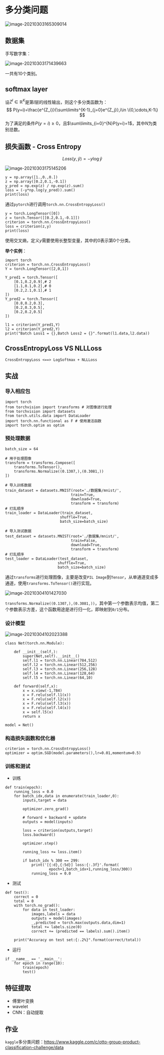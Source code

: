 # 多分类问题

![image-20210303165309014](https://cdn.jsdelivr.net/gh/TheFoxFairy/ImgStg/202201070219452.png)

## 数据集

手写数字集：

![image-20210303171439663](https://cdn.jsdelivr.net/gh/TheFoxFairy/ImgStg/202201070219453.png)

一共有10个类别。

## softmax layer

设$Z^l\in\mathbb{R}^K$是第$l$层的线性输出，则这个多分类函数为：
$$
P(y=i)=\frac{e^{Z_i}}{\sum\limits^{K-1}_{j=0}e^{Z_j}},i\in \{0,\cdots,K-1\}
$$
为了满足的条件$P(y=i)\ge0$，且$\sum\limits_{i=0}^{N}P(y=i)=1$，其中$N$为类别总数。

 ## 损失函数 - Cross Entropy

$$
Loss(y,\hat y) = -y\log{\hat y}
$$

![image-20210303175145206](https://cdn.jsdelivr.net/gh/TheFoxFairy/ImgStg/202201070219454.png)

```
y = np.array([1.,0.,0.])
z = np.array([0.2,0.1,-0.1])
y_pred = np.exp(z) / np.exp(z).sum()
loss = (-y*np.log(y_pred)).sum()
print(loss)
```

通过`pytorch`进行调用`torch.nn.CrossEntropyLoss()`

```
y = torch.LongTensor([0])
z = torch.Tensor([[0.2,0.1,-0.1]])
criterion = torch.nn.CrossEntropyLoss()
loss = criterion(z,y)
print(loss)
```

使用交叉熵，定义$y$需要使用长整型变量，其中的$0$表示第$0$个分类。

**举个实例**：

```
import torch
criterion = torch.nn.CrossEntropyLoss()
Y = torch.LongTensor([2,0,1])

Y_pred1 = torch.Tensor([ 
    [0.1,0.2,0.9],# 2
    [1.1,0.1,0.2],# 0
    [0.2,2.1,0.1],# 1
])
Y_pred2 = torch.Tensor([
    [0.8,0.2,0.3],
    [0.2,0.3,0.5],
    [0.2,0.2,0.5]
])

l1 = criterion(Y_pred1,Y)
l2 = criterion(Y_pred2,Y)
print("Batch Loss1 = {},Batch Loss2 = {}".format(l1.data,l2.data))
```

## CrossEntropyLoss VS NLLLoss

```
CrossEntropyLoss <==> LogSoftmax + NLLLoss
```

## 实战

### 导入相应包

```
import torch
from torchvision import transforms # 对图像进行处理
from torchvision import datasets
from torch.utils.data import DataLoader
import torch.nn.functional as F # 使用激活函数
import torch.optim as optim
```

### 预处理数据

```
batch_size = 64

# 用于处理图像
transform = transforms.Compose([
    transforms.ToTensor(), 
    transforms.Normalize((0.1307,),(0.3081,))
])

# 导入训练数据
train_dataset = datasets.MNIST(root='./数据集/mnist/',
							  train=True,
							  download=True,
                              transform = transform)
# 打乱顺序
train_loader = DataLoader(train_dataset,
                         shuffle=True,
                         batch_size=batch_size)

# 导入测试数据
test_dataset = datasets.MNIST(root='./数据集/mnist/',
							  train=False,
							  download=True,
                              transform = transform)
# 打乱顺序
test_loader = DataLoader(test_dataset,
                        shuffle=True,
                        batch_size=batch_size)

```

通过`transforms`进行处理图像，主要是改变`PIL Image`到`Tensor`，从单通道变成多通道，使用`transforms.ToTensor()`进行实现。

![image-20210304101427030](https://cdn.jsdelivr.net/gh/TheFoxFairy/ImgStg/202201070219455.png)

`transforms.Normalize((0.1307,),(0.3081,))`，其中第一个参数表示均值，第二个参数表示方差，这个函数用途是进行归一化，即映射到`0/1`分布。

### 设计模型

![image-20210304102023388](https://cdn.jsdelivr.net/gh/TheFoxFairy/ImgStg/202201070219456.png)

```
class Net(torch.nn.Module):
    
    def __init__(self,):
        super(Net,self).__init__()
        self.l1 = torch.nn.Linear(784,512)
        self.l2 = torch.nn.Linear(512,256)
        self.l3 = torch.nn.Linear(256,128)
        self.l4 = torch.nn.Linear(128,64)
        self.l5 = torch.nn.Linear(64,10)
        
    def forward(self,x):
        x = x.view(-1,784)
        x = F.relu(self.l1(x))
        x = F.relu(self.l2(x))
        x = F.relu(self.l3(x))
        x = F.relu(self.l4(x))
        x = self.l5(x)
        return x
    
model = Net()
```

### 构造损失函数和优化器

```
criterion = torch.nn.CrossEntropyLoss()
optimizer = optim.SGD(model.parameters(),lr=0.01,momentum=0.5)
```

### 训练和测试

* 训练

```
def train(epoch):
    running_loss = 0.0
    for batch_idx,data in enumerate(train_loader,0):
        inputs,target = data
        
        optimizer.zero_grad()
        
        # forward + backward + update
        outputs = model(inputs)
        
        loss = criterion(outputs,target)
        loss.backward()
        
        optimizer.step()
        
        running_loss += loss.item()
        
        if batch_idx % 300 == 299:
            print('[{:d},{:5d}] loss:{:.3f}'.format(
            		epoch+1,batch_idx+1,running_loss/300))
            running_loss = 0.0
```

* 测试

```
def test():
    correct = 0
    total = 0
    with torch.no_grad():
        for data in test_loader:
            images,labels = data
            outputs = model(images)
            _,predicted = torch.max(outputs.data,dim=1)
            total += labels.size(0)
            correct += (predicted == labels).sum().item()
            
    print("Accuracy on test set:{:.2%}".format(correct/total))
```

* 运行

```
if __name__ == '__main__':
    for epoch in range(10):
        train(epoch)
        test()
```

## 特征提取

* 傅里叶变换
* wavelet
* CNN：自动提取

## 作业

`kaggle`多分类问题：https://www.kaggle.com/c/otto-group-product-classification-challenge/data

